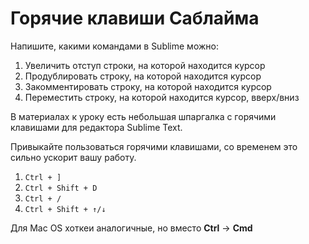 # Горячие клавиши Саблайма 

Напишите, какими командами в Sublime можно:

1. Увеличить отступ строки, на которой находится курсор
2. Продублировать строку, на которой находится курсор
3. Закомментировать строку, на которой находится курсор
4. Переместить строку, на которой находится курсор, вверх/вниз

<div class="rubyrush-task-hint">

В материалах к уроку есть небольшая шпаргалка с горячими клавишами для редактора Sublime Text.

</div>


<div class="rubyrush-task-answer">

Привыкайте пользоваться горячими клавишами, со временем это сильно ускорит вашу работу.

1. `Ctrl + ]`
2. `Ctrl + Shift + D`
3. `Ctrl + /`
4. `Ctrl + Shift + ↑/↓`

Для Mac OS хоткеи аналогичные, но вместо **Ctrl** -> **Cmd**

<ul></ul>


</div>
